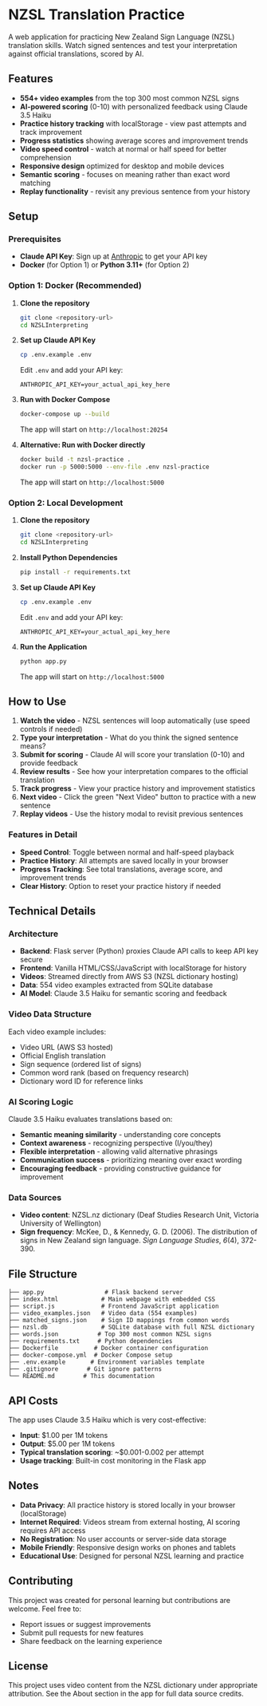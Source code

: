 # NZSL Translation Practice

A web application for practicing New Zealand Sign Language (NZSL) translation skills. Watch signed sentences and test your interpretation against official translations, scored by AI.

## Features

- **554+ video examples** from the top 300 most common NZSL signs
- **AI-powered scoring** (0-10) with personalized feedback using Claude 3.5 Haiku
- **Practice history tracking** with localStorage - view past attempts and track improvement
- **Progress statistics** showing average scores and improvement trends
- **Video speed control** - watch at normal or half speed for better comprehension
- **Responsive design** optimized for desktop and mobile devices
- **Semantic scoring** - focuses on meaning rather than exact word matching
- **Replay functionality** - revisit any previous sentence from your history

## Setup

### Prerequisites

- **Claude API Key**: Sign up at [Anthropic](https://console.anthropic.com/) to get your API key
- **Docker** (for Option 1) or **Python 3.11+** (for Option 2)

### Option 1: Docker (Recommended)

1. **Clone the repository**
   ```bash
   git clone <repository-url>
   cd NZSLInterpreting
   ```

2. **Set up Claude API Key**
   ```bash
   cp .env.example .env
   ```
   Edit `.env` and add your API key:
   ```
   ANTHROPIC_API_KEY=your_actual_api_key_here
   ```

3. **Run with Docker Compose**
   ```bash
   docker-compose up --build
   ```
   The app will start on `http://localhost:20254`

4. **Alternative: Run with Docker directly**
   ```bash
   docker build -t nzsl-practice .
   docker run -p 5000:5000 --env-file .env nzsl-practice
   ```
   The app will start on `http://localhost:5000`

### Option 2: Local Development

1. **Clone the repository**
   ```bash
   git clone <repository-url>
   cd NZSLInterpreting
   ```

2. **Install Python Dependencies**
   ```bash
   pip install -r requirements.txt
   ```

3. **Set up Claude API Key**
   ```bash
   cp .env.example .env
   ```
   Edit `.env` and add your API key:
   ```
   ANTHROPIC_API_KEY=your_actual_api_key_here
   ```

4. **Run the Application**
   ```bash
   python app.py
   ```
   The app will start on `http://localhost:5000`

## How to Use

1. **Watch the video** - NZSL sentences will loop automatically (use speed controls if needed)
2. **Type your interpretation** - What do you think the signed sentence means?
3. **Submit for scoring** - Claude AI will score your translation (0-10) and provide feedback
4. **Review results** - See how your interpretation compares to the official translation
5. **Track progress** - View your practice history and improvement statistics
6. **Next video** - Click the green "Next Video" button to practice with a new sentence
7. **Replay videos** - Use the history modal to revisit previous sentences

### Features in Detail

- **Speed Control**: Toggle between normal and half-speed playback
- **Practice History**: All attempts are saved locally in your browser
- **Progress Tracking**: See total translations, average score, and improvement trends
- **Clear History**: Option to reset your practice history if needed

## Technical Details

### Architecture
- **Backend**: Flask server (Python) proxies Claude API calls to keep API key secure
- **Frontend**: Vanilla HTML/CSS/JavaScript with localStorage for history
- **Videos**: Streamed directly from AWS S3 (NZSL dictionary hosting)
- **Data**: 554 video examples extracted from SQLite database
- **AI Model**: Claude 3.5 Haiku for semantic scoring and feedback

### Video Data Structure
Each video example includes:
- Video URL (AWS S3 hosted)
- Official English translation
- Sign sequence (ordered list of signs)
- Common word rank (based on frequency research)
- Dictionary word ID for reference links

### AI Scoring Logic
Claude 3.5 Haiku evaluates translations based on:
- **Semantic meaning similarity** - understanding core concepts
- **Context awareness** - recognizing perspective (I/you/they)
- **Flexible interpretation** - allowing valid alternative phrasings
- **Communication success** - prioritizing meaning over exact wording
- **Encouraging feedback** - providing constructive guidance for improvement

### Data Sources
- **Video content**: NZSL.nz dictionary (Deaf Studies Research Unit, Victoria University of Wellington)
- **Sign frequency**: McKee, D., & Kennedy, G. D. (2006). The distribution of signs in New Zealand sign language. *Sign Language Studies*, *6*(4), 372-390.

## File Structure

```
├── app.py                 # Flask backend server
├── index.html            # Main webpage with embedded CSS
├── script.js             # Frontend JavaScript application
├── video_examples.json   # Video data (554 examples)
├── matched_signs.json    # Sign ID mappings from common words
├── nzsl.db               # SQLite database with full NZSL dictionary
├── words.json           # Top 300 most common NZSL signs
├── requirements.txt     # Python dependencies
├── Dockerfile          # Docker container configuration
├── docker-compose.yml  # Docker Compose setup
├── .env.example       # Environment variables template
├── .gitignore        # Git ignore patterns
└── README.md        # This documentation
```

## API Costs

The app uses Claude 3.5 Haiku which is very cost-effective:
- **Input**: $1.00 per 1M tokens
- **Output**: $5.00 per 1M tokens
- **Typical translation scoring**: ~$0.001-0.002 per attempt
- **Usage tracking**: Built-in cost monitoring in the Flask app

## Notes

- **Data Privacy**: All practice history is stored locally in your browser (localStorage)
- **Internet Required**: Videos stream from external hosting, AI scoring requires API access
- **No Registration**: No user accounts or server-side data storage
- **Mobile Friendly**: Responsive design works on phones and tablets
- **Educational Use**: Designed for personal NZSL learning and practice

## Contributing

This project was created for personal learning but contributions are welcome. Feel free to:
- Report issues or suggest improvements
- Submit pull requests for new features
- Share feedback on the learning experience

## License

This project uses video content from the NZSL dictionary under appropriate attribution. See the About section in the app for full data source credits.